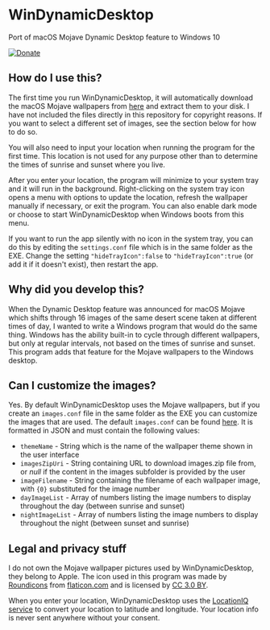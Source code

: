 # WinDynamicDesktop
Port of macOS Mojave Dynamic Desktop feature to Windows 10

[![Donate](https://img.shields.io/badge/Donate-PayPal-green.svg)](https://www.paypal.com/cgi-bin/webscr?cmd=_donations&business=H8ZZXM9ABRJFU)

## How do I use this?

The first time you run WinDynamicDesktop, it will automatically download the macOS Mojave wallpapers from [here](https://files.rb.gd/mojave_dynamic.zip) and extract them to your disk. I have not included the files directly in this repository for copyright reasons. If you want to select a different set of images, see the section below for how to do so.

You will also need to input your location when running the program for the first time. This location is not used for any purpose other than to determine the times of sunrise and sunset where you live.

After you enter your location, the program will minimize to your system tray and it will run in the background. Right-clicking on the system tray icon opens a menu with options to update the location, refresh the wallpaper manually if necessary, or exit the program. You can also enable dark mode or choose to start WinDynamicDesktop when Windows boots from this menu.

If you want to run the app silently with no icon in the system tray, you can do this by editing the `settings.conf` file which is in the same folder as the EXE. Change the setting `"hideTrayIcon":false` to `"hideTrayIcon":true` (or add it if it doesn't exist), then restart the app.

## Why did you develop this?

When the Dynamic Desktop feature was announced for macOS Mojave which shifts through 16 images of the same desert scene taken at different times of day, I wanted to write a Windows program that would do the same thing. Windows has the ability built-in to cycle through different wallpapers, but only at regular intervals, not based on the times of sunrise and sunset. This program adds that feature for the Mojave wallpapers to the Windows desktop.

## Can I customize the images?

Yes. By default WinDynamicDesktop uses the Mojave wallpapers, but if you create an `images.conf` file in the same folder as the EXE you can customize the images that are used. The default `images.conf` can be found [here](src/images.conf). It is formatted in JSON and must contain the following values:

* `themeName` - String which is the name of the wallpaper theme shown in the user interface
* `imagesZipUri` - String containing URL to download images.zip file from, or *null* if the content in the images subfolder is provided by the user
* `imageFilename` - String containing the filename of each wallpaper image, with `{0}` substituted for the image number
* `dayImageList` - Array of numbers listing the image numbers to display throughout the day (between sunrise and sunset)
* `nightImageList` - Array of numbers listing the image numbers to display throughout the night (between sunset and sunrise)

## Legal and privacy stuff
I do not own the Mojave wallpaper pictures used by WinDynamicDesktop, they belong to Apple. The icon used in this program was made by [Roundicons](https://www.flaticon.com/authors/roundicons) from [flaticon.com](https://www.flaticon.com/) and is licensed by [CC 3.0 BY](http://creativecommons.org/licenses/by/3.0/).

When you enter your location, WinDynamicDesktop uses the [LocationIQ service](https://locationiq.org/) to convert your location to latitude and longitude. Your location info is never sent anywhere without your consent.